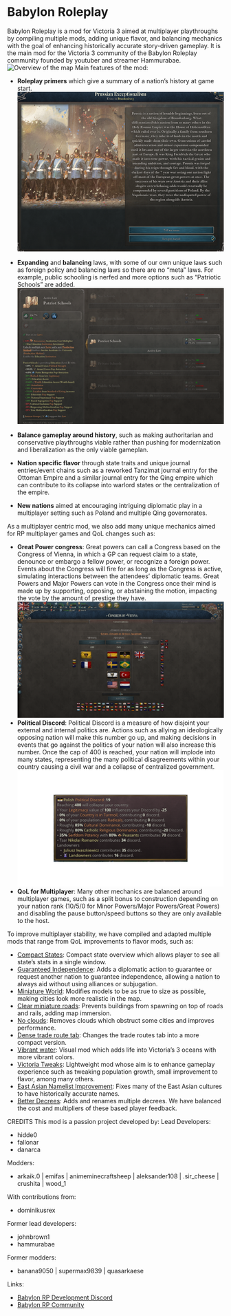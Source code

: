 # Babylon Roleplay
Babylon Roleplay is a mod for Victoria 3 aimed at multiplayer playthroughs by compiling multiple mods, adding unique flavor, and balancing mechanics with the goal of enhancing historically accurate story-driven gameplay. It is the main mod for the Victoria 3 community of the Babylon Roleplay community founded by youtuber and streamer Hammurabae.
![Overview of the map](/.assets/images/mapoverview.png)
Main features of the mod:
-	**Roleplay primers** which give a summary of a nation’s history at game start.
![Example of a Roleplay primer](/.assets/images/roleplayprimer.png)
-	**Expanding** and **balancing** laws, with some of our own unique laws such as foreign policy and balancing laws so there are no “meta” laws. For example, public schooling is nerfed and more options such as “Patriotic Schools” are added.
![Display of different laws](/.assets/images/laws.png)
-	**Balance gameplay around history**, such as making authoritarian and conservative playthroughs viable rather than pushing for modernization and liberalization as the only viable gameplan.

-	**Nation specific flavor** through state traits and unique journal entries/event chains such as a reworked Tanzimat journal entry for the Ottoman Empire and a similar journal entry for the Qing empire which can contribute to its collapse into warlord states or the centralization of the empire.

-	**New nations** aimed at encouraging intriguing diplomatic play in a multiplayer setting such as Poland and multiple Qing governorates.

As a multiplayer centric mod, we also add many unique mechanics aimed for RP multiplayer games and QoL changes such as:
-	**Great Power congress**: Great powers can call a Congress based on the Congress of Vienna, in which a GP can request claim to a state, denounce or embargo a fellow power, or recognize a foreign power. Events about the Congress will fire for as long as the Congress is active, simulating interactions between the attendees’ diplomatic teams. Great Powers and Major Powers can vote in the Congress once their mind is made up by supporting, opposing, or abstaining the motion, impacting the vote by the amount of prestige they have.
![Great Power Congress](/.assets/images/conference.png)
-	**Political Discord**: Political Discord is a measure of how disjoint your external and internal politics are. Actions such as allying an ideologically opposing nation will make this number go up, and making decisions in events that go against the politics of your nation will also increase this number. Once the cap of 400 is reached, your nation will implode into many states, representing the many political disagreements within your country causing a civil war and a collapse of centralized government.
![An example of political discord](/.assets/images/discord.png)
-	**QoL for Multiplayer**: Many other mechanics are balanced around multiplayer games, such as a split bonus to construction depending on your nation rank (10/5/0 for Minor Powers/Major Powers/Great Powers) and disabling the pause button/speed buttons so they are only available to the host.

To improve multiplayer stability, we have compiled and adapted multiple mods that range from QoL improvements to flavor mods, such as:
-	[Compact States](https://steamcommunity.com/sharedfiles/filedetails/?id=2882253806): Compact state overview which allows player to see all state’s stats in a single window.
-	[Guaranteed Independence](https://steamcommunity.com/sharedfiles/filedetails/?id=2895380761&searchtext=guarantee): Adds a diplomatic action to guarantee or request another nation to guarantee independence, allowing a nation to always aid without using alliances or subjugation.
-	[Miniature World](https://steamcommunity.com/sharedfiles/filedetails/?id=2885753695&searchtext=miniature+world): Modifies models to be as true to size as possible, making cities look more realistic in the map.
-	[Clear miniature roads](https://steamcommunity.com/sharedfiles/filedetails/?id=2887217219&searchtext=roads): Prevents buildings from spawning on top of roads and rails, adding map immersion.
-	[No clouds](https://steamcommunity.com/sharedfiles/filedetails/?id=2880130916&searchtext=no+clouds): Removes clouds which obstruct some cities and improves performance.
-	[Dense trade route tab](https://steamcommunity.com/sharedfiles/filedetails/?id=2881996099&searchtext=trade+route): Changes the trade routes tab into a more compact version.
-	[Vibrant water](https://steamcommunity.com/sharedfiles/filedetails/?id=2883041137&searchtext=vibrant+waters): Visual mod which adds life into Victoria’s 3 oceans with more vibrant colors.
-	[Victoria Tweaks](https://steamcommunity.com/sharedfiles/filedetails/?id=2935989855&searchtext=tweaks): Lightweight mod whose aim is to enhance gameplay experience such as tweaking population growth, small improvement to flavor, among many others.
-	[East Asian Namelist Improvement](https://steamcommunity.com/sharedfiles/filedetails/?id=3032148089&searchtext=east+asian+): Fixes many of the East Asian cultures to have historically accurate names.
-	[Better Decrees](https://steamcommunity.com/sharedfiles/filedetails/?id=2895956555&searchtext=better+decrees): Adds and renames multiple decrees. We have balanced the cost and multipliers of these based player feedback.

CREDITS
This mod is a passion project developed by:
Lead Developers:
-	hidde0 
-	fallonar 
-	danarca

Modders:
-	arkaik.0 | emifas | animeminecraftsheep | aleksander108 | .sir_cheese | crushita | wood_1

With contributions from:
-	dominikusrex

Former lead developers:
-	johnbrown1
-	hammurabae

Former modders:
-	banana9050 | supermax9839 | quasarkaese

Links:
-	[Babylon RP Development Discord](https://discord.gg/zkTQnVd82e)
-	[Babylon RP Community](https://discord.gg/babylonrp)
